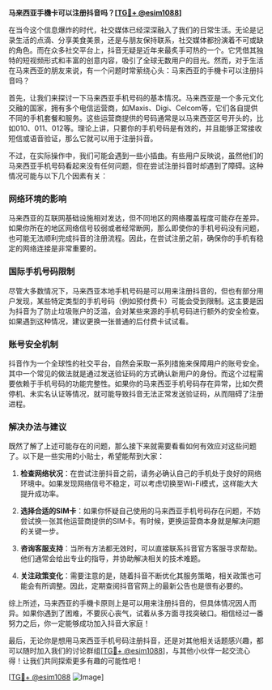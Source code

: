 **马来西亚手機卡可以注册抖音吗？[[TG💪+ @esim1088](https://t.me/s/esim1088)]**

在当今这个信息爆炸的时代，社交媒体已经深深融入了我们的日常生活。无论是记录生活的点滴、分享美食美景，还是与朋友保持联系，社交媒体都扮演着不可或缺的角色。而在众多社交平台上，抖音无疑是近年来最炙手可热的一个。它凭借其独特的短视频形式和丰富的创意内容，吸引了全球无数用户的目光。然而，对于生活在马来西亚的朋友来说，有一个问题时常萦绕心头：马来西亚的手機卡可以注册抖音吗？

首先，让我们来探讨一下马来西亚手机号码的基本情况。马来西亚是一个多元文化交融的国家，拥有多个电信运营商，如Maxis、Digi、Celcom等，它们各自提供不同的手机套餐和服务。这些运营商提供的号码通常是以马来西亚区号开头的，比如010、011、012等。理论上讲，只要你的手机号码是有效的，并且能够正常接收短信或语音验证，那么它就可以用于注册抖音。

不过，在实际操作中，我们可能会遇到一些小插曲。有些用户反映说，虽然他们的马来西亚手机号码看起来没有任何问题，但在尝试注册抖音时却遇到了障碍。这种情况可能与以下几个因素有关：

### **网络环境的影响**
马来西亚的互联网基础设施相对发达，但不同地区的网络覆盖程度可能存在差异。如果你所在的地区网络信号较弱或者经常断网，那么即使你的手机号码没有问题，也可能无法顺利完成抖音的注册流程。因此，在尝试注册之前，确保你的手机有稳定的网络连接是非常重要的。

### **国际手机号码限制**
尽管大多数情况下，马来西亚本地手机号码是可以用来注册抖音的，但也有部分用户发现，某些特定类型的手机号码（例如预付费卡）可能会受到限制。这主要是因为抖音为了防止垃圾账户的泛滥，会对某些来源的手机号码进行额外的安全检查。如果遇到这种情况，建议更换一张普通的后付费卡试试看。

### **账号安全机制**
抖音作为一个全球性的社交平台，自然会采取一系列措施来保障用户的账号安全。其中一个常见的做法就是通过发送验证码的方式确认新用户的身份。而这个过程需要依赖于手机号码的功能完整性。如果你的马来西亚手机号码存在异常，比如欠费停机、未实名认证等情况，就可能导致抖音无法正常发送验证码，从而阻碍了注册进程。

### **解决办法与建议**
既然了解了上述可能存在的问题，那么接下来就需要看看如何有效应对这些问题了。以下是一些实用的小贴士，希望能帮到大家：

1. **检查网络状况**：在尝试注册抖音之前，请务必确认自己的手机处于良好的网络环境中。如果发现网络信号不稳定，可以考虑切换至Wi-Fi模式，这样能大大提升成功率。
   
2. **选择合适的SIM卡**：如果你怀疑自己使用的马来西亚手机号码存在问题，不妨尝试换一张其他运营商提供的SIM卡。有时候，更换运营商本身就是解决问题的关键一步。

3. **咨询客服支持**：当所有方法都无效时，可以直接联系抖音官方客服寻求帮助。他们通常会给出专业的指导，并协助解决相关的技术难题。

4. **关注政策变化**：需要注意的是，随着抖音不断优化其服务策略，相关政策也可能会有所调整。因此，定期查阅抖音官网上的最新公告也是很有必要的。

综上所述，马来西亚的手機卡原则上是可以用来注册抖音的，但具体情况因人而异。如果你遇到了困难，不要灰心丧气，试着从多方面寻找突破口。相信经过一番努力之后，你一定能够成功加入抖音大家庭！

最后，无论你是想用马来西亚手机号码注册抖音，还是对其他相关话题感兴趣，都可以随时加入我们的讨论群组[[TG💪+ @esim1088](https://t.me/s/esim1088)]，与其他小伙伴一起交流心得！让我们共同探索更多有趣的可能性吧！

[[TG💪+ @esim1088](https://t.me/s/esim1088) ![Image](https://i.postimg.cc/4NQfJmqS/Snipaste-2025-05-13-00-14-12.png)]